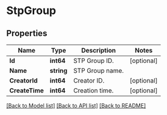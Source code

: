 # StpGroup

## Properties

Name | Type | Description | Notes
------------ | ------------- | ------------- | -------------
**Id** | **int64** | STP Group ID. | [optional] 
**Name** | **string** | STP Group name. | 
**CreatorId** | **int64** | Creator ID. | [optional] 
**CreateTime** | **int64** | Creation time. | [optional] 

[[Back to Model list]](../README.md#documentation-for-models) [[Back to API list]](../README.md#documentation-for-api-endpoints) [[Back to README]](../README.md)


